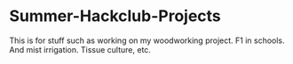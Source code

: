 # Summer-Hackclub-Projects
This is for stuff such as working on my woodworking project. F1 in schools. And mist irrigation. Tissue culture, etc.
